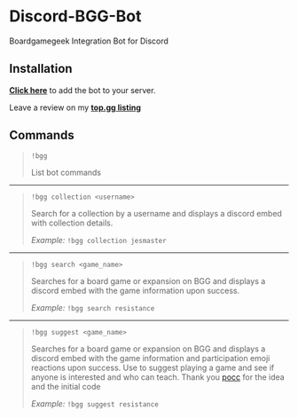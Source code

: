 # Discord-BGG-Bot
Boardgamegeek Integration Bot for Discord

## **Installation**

**[Click here](https://discord.com/oauth2/authorize?client_id=696045552625778810&scope=bot&permissions=0)** to add the bot to your server.

Leave a review on my **[top.gg listing](https://top.gg/bot/696045552625778810)**

## **Commands**

>`!bgg`
>
>List bot commands
---
>`!bgg collection <username>`
>
>Search for a collection by a username and displays a discord embed with collection details.
>
>_Example:_ `!bgg collection jesmaster`
---
>`!bgg search <game_name>`  
>
>Searches for a board game or expansion on BGG and displays a discord embed with the game information upon success.  
>
>_Example:_ `!bgg search resistance`  
---
>`!bgg suggest <game_name>`
>
>Searches for a board game or expansion on BGG and displays a discord embed with the game information
> and participation emoji reactions upon success. Use to suggest playing a game and see if anyone is interested and who can teach.
> Thank you [pocc](https://github.com/pocc) for the idea and the initial code
>
>_Example:_ `!bgg suggest resistance` 